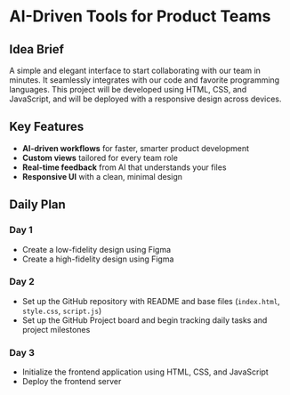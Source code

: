 # AI-Driven Tools for Product Teams

## Idea Brief
A simple and elegant interface to start collaborating with our team in minutes. It seamlessly integrates with our code and favorite programming languages. This project will be developed using HTML, CSS, and JavaScript, and will be deployed with a responsive design across devices.

## Key Features
- **AI-driven workflows** for faster, smarter product development
- **Custom views** tailored for every team role
- **Real-time feedback** from AI that understands your files
- **Responsive UI** with a clean, minimal design

## Daily Plan

### Day 1
- Create a low-fidelity design using Figma
- Create a high-fidelity design using Figma

### Day 2
- Set up the GitHub repository with README and base files (`index.html`, `style.css`, `script.js`)
- Set up the GitHub Project board and begin tracking daily tasks and project milestones

### Day 3
- Initialize the frontend application using HTML, CSS, and JavaScript
- Deploy the frontend server
